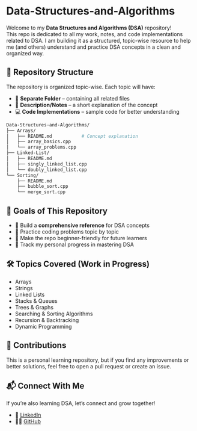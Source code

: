 # Data-Structures-and-Algorithms

Welcome to my **Data Structures and Algorithms (DSA)** repository!  
This repo is dedicated to all my work, notes, and code implementations related to DSA. I am building it as a structured, topic-wise resource to help me (and others) understand and practice DSA concepts in a clean and organized way.  

## 📂 Repository Structure  
The repository is organized topic-wise. Each topic will have:  
- 📁 **Separate Folder** – containing all related files  
- 📝 **Description/Notes** – a short explanation of the concept  
- 💻 **Code Implementations** – sample code for better understanding  

```bash
Data-Structures-and-Algorithms/
├── Arrays/
│   ├── README.md           # Concept explanation
│   ├── array_basics.cpp
│   └── array_problems.cpp
├── Linked-List/
│   ├── README.md
│   ├── singly_linked_list.cpp
│   └── doubly_linked_list.cpp
└── Sorting/
    ├── README.md
    ├── bubble_sort.cpp
    └── merge_sort.cpp
```

## 🎯 Goals of This Repository  
- 📌 Build a **comprehensive reference** for DSA concepts  
- 📌 Practice coding problems topic by topic  
- 📌 Make the repo beginner-friendly for future learners  
- 📌 Track my personal progress in mastering DSA  

## 🛠️ Topics Covered (Work in Progress)
- Arrays  
- Strings  
- Linked Lists  
- Stacks & Queues  
- Trees & Graphs  
- Searching & Sorting Algorithms  
- Recursion & Backtracking  
- Dynamic Programming  

## 🤝 Contributions  
This is a personal learning repository, but if you find any improvements or better solutions, feel free to open a pull request or create an issue.  

## 📬 Connect With Me  
If you’re also learning DSA, let’s connect and grow together!  
- 💼 [LinkedIn](https://www.linkedin.com/in/urooba-batool06/)  
- 🧑‍💻 [GitHub](https://github.com/Urooba-Batool)  
